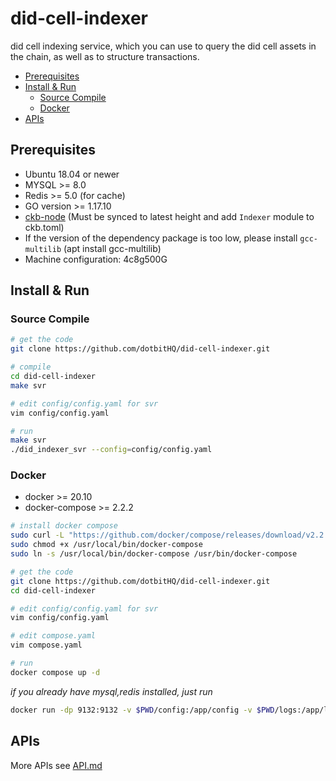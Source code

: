 # did-cell-indexer

did cell indexing service, which you can use to query the did cell assets in the chain, as well as to structure
transactions.

* [Prerequisites](#prerequisites)
* [Install &amp; Run](#install--run)
    * [Source Compile](#source-compile)
    * [Docker](#docker)
* [APIs](#apis)

## Prerequisites

* Ubuntu 18.04 or newer
* MYSQL >= 8.0
* Redis >= 5.0 (for cache)
* GO version >= 1.17.10
* [ckb-node](https://github.com/nervosnetwork/ckb) (Must be synced to latest height and add `Indexer` module to
  ckb.toml)
* If the version of the dependency package is too low, please install `gcc-multilib` (apt install gcc-multilib)
* Machine configuration: 4c8g500G

## Install & Run

### Source Compile

```bash
# get the code
git clone https://github.com/dotbitHQ/did-cell-indexer.git

# compile
cd did-cell-indexer
make svr

# edit config/config.yaml for svr
vim config/config.yaml

# run
make svr
./did_indexer_svr --config=config/config.yaml
```

### Docker

* docker >= 20.10
* docker-compose >= 2.2.2

```bash
# install docker compose
sudo curl -L "https://github.com/docker/compose/releases/download/v2.2.2/docker-compose-$(uname -s)-$(uname -m)" -o /usr/local/bin/docker-compose
sudo chmod +x /usr/local/bin/docker-compose
sudo ln -s /usr/local/bin/docker-compose /usr/bin/docker-compose

# get the code
git clone https://github.com/dotbitHQ/did-cell-indexer.git
cd did-cell-indexer

# edit config/config.yaml for svr
vim config/config.yaml

# edit compose.yaml
vim compose.yaml

# run
docker compose up -d
```

_if you already have mysql,redis installed, just run_

```bash
docker run -dp 9132:9132 -v $PWD/config:/app/config -v $PWD/logs:/app/logs --name did-indexer-svr admindid/did-indexer-svr:latest
```

## APIs
More APIs see [API.md](https://github.com/dotbitHQ/did-cell-indexer/blob/main/API.md)